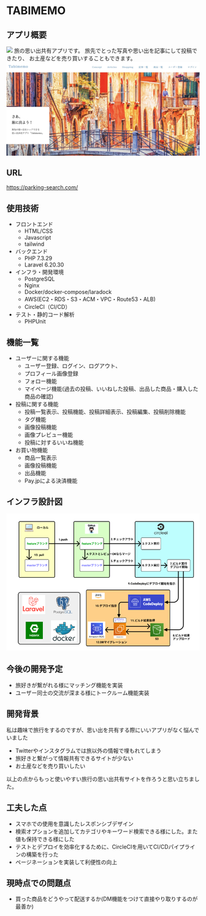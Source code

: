 # TABIMEMO

## アプリ概要
<img src="/README_images/tabimemo_image.jpeg">
旅の思い出共有アプリです。
旅先でとった写真や思い出を記事にして投稿できたり、
お土産などを売り買いすることもできます。

<img src="/README_images/tabimemo_top.jpeg">

## URL 
https://parking-search.com/

## 使用技術
- フロントエンド
  - HTML/CSS
  - Javascript
  - tailwind
- バックエンド
  - PHP 7.3.29
  - Laravel 6.20.30
- インフラ・開発環境
  - PostgreSQL
  - Nginx
  - Docker/docker-compose/laradock
  - AWS(EC2・RDS・S3・ACM・VPC・Route53・ALB)
  - CircleCI（CI/CD）
- テスト・静的コード解析
  - PHPUnit

## 機能一覧
- ユーザーに関する機能
  - ユーザー登録、ログイン、ログアウト、
  - プロフィール画像登録
  - フォロー機能
  - マイページ機能(過去の投稿、いいねした投稿、出品した商品・購入した商品の確認)
- 投稿に関する機能
  - 投稿一覧表示、投稿機能、投稿詳細表示、投稿編集、投稿削除機能
  - タグ機能
  - 画像投稿機能
  - 画像プレビュー機能
  - 投稿に対するいいね機能
- お買い物機能
  - 商品一覧表示
  - 画像投稿機能
  - 出品機能
  - Pay.jpによる決済機能

## インフラ設計図
<img src= '/README_images/infra.png' >

## 今後の開発予定
- 旅好きが繋がれる様にマッチング機能を実装
- ユーザー同士の交流が深まる様にトークルーム機能実装

## 開発背景
私は趣味で旅行をするのですが、思い出を共有する際にいいアプリがなく悩んでいました

- Twitterやインスタグラムでは旅以外の情報で埋もれてしまう
- 旅好きと繋がって情報共有できるサイトが少ない
- お土産などを売り買いしたい

以上の点からもっと使いやすい旅行の思い出共有サイトを作ろうと思い立ちました。

## 工夫した点
- スマホでの使用を意識したレスポンシブデザイン
- 検索オプションを追加してカテゴリやキーワード検索できる様にした。また値も保持できる様にした
- テストとデプロイを効率化するために、CircleCIを用いてCI/CDパイプラインの構築を行った
- ページネーションを実装して利便性の向上

## 現時点での問題点
- 買った商品をどうやって配送するか(DM機能をつけて直接やり取りするのが最善か)
